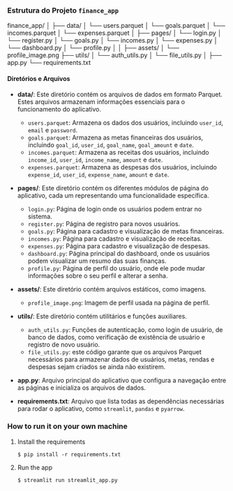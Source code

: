 ### Estrutura do Projeto `finance_app`
finance_app/
│
├── data/
│   └── users.parquet
│   └── goals.parquet
│   └── incomes.parquet
│   └── expenses.parquet
│
├── pages/
│   └── login.py
│   └── register.py
│   └── goals.py
│   └── incomes.py
│   └── expenses.py
│   └── dashboard.py
│   └── profile.py
│
│
├── assets/
│   └── profile_image.png
├── utils/
│   └── auth_utils.py
│   └── file_utils.py
│
├── app.py
└── requirements.txt
#### Diretórios e Arquivos

- **data/**: Este diretório contém os arquivos de dados em formato Parquet. Estes arquivos armazenam informações essenciais para o funcionamento do aplicativo.
  - `users.parquet`: Armazena os dados dos usuários, incluindo `user_id`, `email` e `password`.
  - `goals.parquet`: Armazena as metas financeiras dos usuários, incluindo `goal_id`, `user_id`, `goal_name`, `goal_amount` e `date`.
  - `incomes.parquet`: Armazena as receitas dos usuários, incluindo `income_id`, `user_id`, `income_name`, `amount` e `date`.
  - `expenses.parquet`: Armazena as despesas dos usuários, incluindo `expense_id`, `user_id`, `expense_name`, `amount` e `date`.

- **pages/**: Este diretório contém os diferentes módulos de página do aplicativo, cada um representando uma funcionalidade específica.
  - `login.py`: Página de login onde os usuários podem entrar no sistema.
  - `register.py`: Página de registro para novos usuários.
  - `goals.py`: Página para cadastro e visualização de metas financeiras.
  - `incomes.py`: Página para cadastro e visualização de receitas.
  - `expenses.py`: Página para cadastro e visualização de despesas.
  - `dashboard.py`: Página principal do dashboard, onde os usuários podem visualizar um resumo das suas finanças.
  - `profile.py`: Página de perfil do usuário, onde ele pode mudar informações sobre o seu perfil e alterar a senha.

- **assets/**: Este diretório contém arquivos estáticos, como imagens.
  - `profile_image.png`: Imagem de perfil usada na página de perfil.

- **utils/**: Este diretório contém utilitários e funções auxiliares.
  - `auth_utils.py`: Funções de autenticação, como login de usuário, de banco de dados, como verificação de existência de usuário e registro de novo usuário.
  - `file_utils.py`: este código garante que os arquivos Parquet necessários para armazenar dados de usuários, metas, rendas e despesas sejam criados se ainda não existirem.
- **app.py**: Arquivo principal do aplicativo que configura a navegação entre as páginas e inicializa os arquivos de dados.

- **requirements.txt**: Arquivo que lista todas as dependências necessárias para rodar o aplicativo, como `streamlit`, `pandas` e `pyarrow`.


### How to run it on your own machine

1. Install the requirements

   ```
   $ pip install -r requirements.txt
   ```

2. Run the app

   ```
   $ streamlit run streamlit_app.py
   ```
